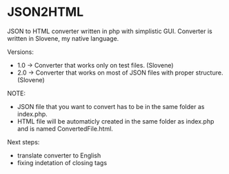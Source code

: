 # JSON2HTML
JSON to HTML converter written in php with simplistic GUI. Converter is written in Slovene, my native language.

Versions:

- 1.0 -> Converter that works only on test files. (Slovene)
- 2.0 -> Converter that works on most of JSON files with proper structure. (Slovene)

NOTE: 

- JSON file that you want to convert has to be in the same folder as index.php.
- HTML file will be automaticly created in the same folder as index.php and is named ConvertedFile.html. 

Next steps:

- translate converter to English
- fixing indetation of closing tags
